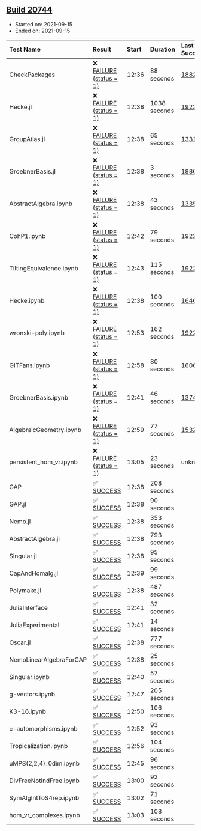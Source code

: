 ## [Build 20744](https://oscarci.mathematik.uni-kl.de/job/oscar/20744/)

* Started on: 2021-09-15
* Ended on: 2021-09-15

| Test Name    | Result | Start | Duration | Last Success | First Failure |
|:-------------|:-------|:------|:---------|:-------------|:--------------|
| CheckPackages | ❌ [FAILURE (status = 1)](https://oscarci.mathematik.uni-kl.de/job/oscar/20744/artifact/logs/build-20744/CheckPackages.log) | 12:36 | 88 seconds | [18822](https://oscarci.mathematik.uni-kl.de/job/oscar/18822/) | [18823](https://oscarci.mathematik.uni-kl.de/job/oscar/18823/) |
| Hecke.jl | ❌ [FAILURE (status = 1)](https://oscarci.mathematik.uni-kl.de/job/oscar/20744/artifact/logs/build-20744/Hecke.jl.log) | 12:38 | 1038 seconds | [19222](https://oscarci.mathematik.uni-kl.de/job/oscar/19222/) | [20152](https://oscarci.mathematik.uni-kl.de/job/oscar/20152/) |
| GroupAtlas.jl | ❌ [FAILURE (status = 1)](https://oscarci.mathematik.uni-kl.de/job/oscar/20744/artifact/logs/build-20744/GroupAtlas.jl.log) | 12:38 | 65 seconds | [13311](https://oscarci.mathematik.uni-kl.de/job/oscar/13311/) | [13312](https://oscarci.mathematik.uni-kl.de/job/oscar/13312/) |
| GroebnerBasis.jl | ❌ [FAILURE (status = 1)](https://oscarci.mathematik.uni-kl.de/job/oscar/20744/artifact/logs/build-20744/GroebnerBasis.jl.log) | 12:38 | 3 seconds | [18864](https://oscarci.mathematik.uni-kl.de/job/oscar/18864/) | [18865](https://oscarci.mathematik.uni-kl.de/job/oscar/18865/) |
| AbstractAlgebra.ipynb | ❌ [FAILURE (status = 1)](https://oscarci.mathematik.uni-kl.de/job/oscar/20744/artifact/logs/build-20744/AbstractAlgebra.ipynb.log) | 12:38 | 43 seconds | [13355](https://oscarci.mathematik.uni-kl.de/job/oscar/13355/) | [13356](https://oscarci.mathematik.uni-kl.de/job/oscar/13356/) |
| CohP1.ipynb | ❌ [FAILURE (status = 1)](https://oscarci.mathematik.uni-kl.de/job/oscar/20744/artifact/logs/build-20744/CohP1.ipynb.log) | 12:42 | 79 seconds | [19222](https://oscarci.mathematik.uni-kl.de/job/oscar/19222/) | [20152](https://oscarci.mathematik.uni-kl.de/job/oscar/20152/) |
| TiltingEquivalence.ipynb | ❌ [FAILURE (status = 1)](https://oscarci.mathematik.uni-kl.de/job/oscar/20744/artifact/logs/build-20744/TiltingEquivalence.ipynb.log) | 12:43 | 115 seconds | [19222](https://oscarci.mathematik.uni-kl.de/job/oscar/19222/) | [20152](https://oscarci.mathematik.uni-kl.de/job/oscar/20152/) |
| Hecke.ipynb | ❌ [FAILURE (status = 1)](https://oscarci.mathematik.uni-kl.de/job/oscar/20744/artifact/logs/build-20744/Hecke.ipynb.log) | 12:38 | 100 seconds | [16463](https://oscarci.mathematik.uni-kl.de/job/oscar/16463/) | [16464](https://oscarci.mathematik.uni-kl.de/job/oscar/16464/) |
| wronski-poly.ipynb | ❌ [FAILURE (status = 1)](https://oscarci.mathematik.uni-kl.de/job/oscar/20744/artifact/logs/build-20744/wronski-poly.ipynb.log) | 12:53 | 162 seconds | [19222](https://oscarci.mathematik.uni-kl.de/job/oscar/19222/) | [20152](https://oscarci.mathematik.uni-kl.de/job/oscar/20152/) |
| GITFans.ipynb | ❌ [FAILURE (status = 1)](https://oscarci.mathematik.uni-kl.de/job/oscar/20744/artifact/logs/build-20744/GITFans.ipynb.log) | 12:58 | 80 seconds | [16068](https://oscarci.mathematik.uni-kl.de/job/oscar/16068/) | [16069](https://oscarci.mathematik.uni-kl.de/job/oscar/16069/) |
| GroebnerBasis.ipynb | ❌ [FAILURE (status = 1)](https://oscarci.mathematik.uni-kl.de/job/oscar/20744/artifact/logs/build-20744/GroebnerBasis.ipynb.log) | 12:41 | 46 seconds | [13748](https://oscarci.mathematik.uni-kl.de/job/oscar/13748/) | [13749](https://oscarci.mathematik.uni-kl.de/job/oscar/13749/) |
| AlgebraicGeometry.ipynb | ❌ [FAILURE (status = 1)](https://oscarci.mathematik.uni-kl.de/job/oscar/20744/artifact/logs/build-20744/AlgebraicGeometry.ipynb.log) | 12:59 | 77 seconds | [15322](https://oscarci.mathematik.uni-kl.de/job/oscar/15322/) | [15323](https://oscarci.mathematik.uni-kl.de/job/oscar/15323/) |
| persistent_hom_vr.ipynb | ❌ [FAILURE (status = 1)](https://oscarci.mathematik.uni-kl.de/job/oscar/20744/artifact/logs/build-20744/persistent_hom_vr.ipynb.log) | 13:05 | 23 seconds | unknown | unknown |
| GAP | ✅ [SUCCESS](https://oscarci.mathematik.uni-kl.de/job/oscar/20744/artifact/logs/build-20744/GAP.log) | 12:38 | 208 seconds |  |  |
| GAP.jl | ✅ [SUCCESS](https://oscarci.mathematik.uni-kl.de/job/oscar/20744/artifact/logs/build-20744/GAP.jl.log) | 12:38 | 90 seconds |  |  |
| Nemo.jl | ✅ [SUCCESS](https://oscarci.mathematik.uni-kl.de/job/oscar/20744/artifact/logs/build-20744/Nemo.jl.log) | 12:38 | 353 seconds |  |  |
| AbstractAlgebra.jl | ✅ [SUCCESS](https://oscarci.mathematik.uni-kl.de/job/oscar/20744/artifact/logs/build-20744/AbstractAlgebra.jl.log) | 12:38 | 793 seconds |  |  |
| Singular.jl | ✅ [SUCCESS](https://oscarci.mathematik.uni-kl.de/job/oscar/20744/artifact/logs/build-20744/Singular.jl.log) | 12:38 | 95 seconds |  |  |
| CapAndHomalg.jl | ✅ [SUCCESS](https://oscarci.mathematik.uni-kl.de/job/oscar/20744/artifact/logs/build-20744/CapAndHomalg.jl.log) | 12:39 | 99 seconds |  |  |
| Polymake.jl | ✅ [SUCCESS](https://oscarci.mathematik.uni-kl.de/job/oscar/20744/artifact/logs/build-20744/Polymake.jl.log) | 12:38 | 487 seconds |  |  |
| JuliaInterface | ✅ [SUCCESS](https://oscarci.mathematik.uni-kl.de/job/oscar/20744/artifact/logs/build-20744/JuliaInterface.log) | 12:41 | 32 seconds |  |  |
| JuliaExperimental | ✅ [SUCCESS](https://oscarci.mathematik.uni-kl.de/job/oscar/20744/artifact/logs/build-20744/JuliaExperimental.log) | 12:41 | 14 seconds |  |  |
| Oscar.jl | ✅ [SUCCESS](https://oscarci.mathematik.uni-kl.de/job/oscar/20744/artifact/logs/build-20744/Oscar.jl.log) | 12:38 | 777 seconds |  |  |
| NemoLinearAlgebraForCAP | ✅ [SUCCESS](https://oscarci.mathematik.uni-kl.de/job/oscar/20744/artifact/logs/build-20744/NemoLinearAlgebraForCAP.log) | 12:38 | 25 seconds |  |  |
| Singular.ipynb | ✅ [SUCCESS](https://oscarci.mathematik.uni-kl.de/job/oscar/20744/artifact/logs/build-20744/Singular.ipynb.log) | 12:40 | 57 seconds |  |  |
| g-vectors.ipynb | ✅ [SUCCESS](https://oscarci.mathematik.uni-kl.de/job/oscar/20744/artifact/logs/build-20744/g-vectors.ipynb.log) | 12:47 | 205 seconds |  |  |
| K3-16.ipynb | ✅ [SUCCESS](https://oscarci.mathematik.uni-kl.de/job/oscar/20744/artifact/logs/build-20744/K3-16.ipynb.log) | 12:50 | 106 seconds |  |  |
| c-automorphisms.ipynb | ✅ [SUCCESS](https://oscarci.mathematik.uni-kl.de/job/oscar/20744/artifact/logs/build-20744/c-automorphisms.ipynb.log) | 12:52 | 93 seconds |  |  |
| Tropicalization.ipynb | ✅ [SUCCESS](https://oscarci.mathematik.uni-kl.de/job/oscar/20744/artifact/logs/build-20744/Tropicalization.ipynb.log) | 12:56 | 104 seconds |  |  |
| uMPS(2,2,4)_0dim.ipynb | ✅ [SUCCESS](https://oscarci.mathematik.uni-kl.de/job/oscar/20744/artifact/logs/build-20744/uMPS-2-2-4-_0dim.ipynb.log) | 12:45 | 96 seconds |  |  |
| DivFreeNotIndFree.ipynb | ✅ [SUCCESS](https://oscarci.mathematik.uni-kl.de/job/oscar/20744/artifact/logs/build-20744/DivFreeNotIndFree.ipynb.log) | 13:00 | 92 seconds |  |  |
| SymAlgIntToS4rep.ipynb | ✅ [SUCCESS](https://oscarci.mathematik.uni-kl.de/job/oscar/20744/artifact/logs/build-20744/SymAlgIntToS4rep.ipynb.log) | 13:02 | 71 seconds |  |  |
| hom_vr_complexes.ipynb | ✅ [SUCCESS](https://oscarci.mathematik.uni-kl.de/job/oscar/20744/artifact/logs/build-20744/hom_vr_complexes.ipynb.log) | 13:03 | 108 seconds |  |  |
